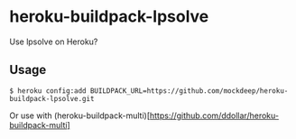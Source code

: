 # heroku-buildpack-lpsolve

Use lpsolve on Heroku?

## Usage

    $ heroku config:add BUILDPACK_URL=https://github.com/mockdeep/heroku-buildpack-lpsolve.git

Or use with (heroku-buildpack-multi)[https://github.com/ddollar/heroku-buildpack-multi]
